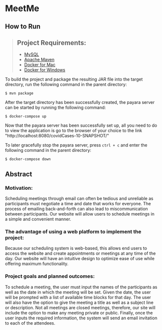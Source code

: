 # MeetMe

## How to Run
> ## Project Requirements:
> - [MySQL](https://www.mysql.com/downloads/)
> - [Apache Maven](https://maven.apache.org/download.cgi)
> - [Docker for Mac](https://docs.docker.com/docker-for-mac/install/)
> - [Docker for Windows](https://docs.docker.com/docker-for-windows/install/)

To build the project and package the resulting JAR file into the target directory, run the following command in the parent directory:
```console
$ mvn package
```

After the target directory has been successfully created, the payara server can be started by running the following command:
```console
$ docker-compose up
```

Now that the payara server has been successfully set up, all you need to do to view the application is go to the browser of your choice to the link "http://localhost:8080/covidCases-10-SNAPSHOT/"

To later gracefully stop the payara server, press `ctrl + c` and enter the following command in the parent directory:
```console
$ docker-compose down
```

## Abstract
### Motivation:
Scheduling meetings through email can often be tedious and unreliable as participants must negotiate a time and date that works for everyone. The process of emailing back-and-forth can also lead to miscommunication between participants. Our website will allow users to schedule meetings in a simple and convenient manner.

### The advantage of using a web platform to implement the project:
Because our scheduling system is web-based, this allows end users to access the website and create appointments or meetings at any time of the day. Our website will have an intuitive design to optimize ease of use while offering maximum functionality.

### Project goals and planned outcomes:
To schedule a meeting, the user must input the names of the participants as well as the date in which the meeting will be set. Given the date, the user will be prompted with a list of available time blocks for that day. The user will also have the option to give the meeting a title as well as a subject line or description. Not all meetings are closed meetings, therefore, our site will include the option to make any meeting private or public. Finally, once the user inputs the required information, the system will send an email invitation to each of the attendees.
